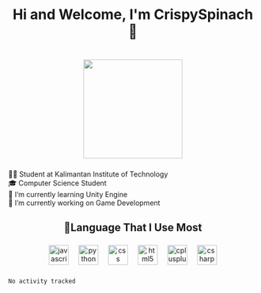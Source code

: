 <h1 align="center">Hi and Welcome, I'm CrispySpinach👋</h1>

###

<br clear="both">

<div align="center">
  <img height="200" src="https://media1.tenor.com/m/IxFEoZ_X8FYAAAAd/silent-witch-happy.gif"  />
</div>

###

<p align="left">👨‍🎓 Student at Kalimantan Institute of Technology<br>🎓  Computer Science Student<br>🌱 I’m currently learning Unity Engine<br>🔭 I’m currently working on Game Development</p>

###

<h2 align="center">🚀Language That I Use Most</h2>

###

<div align="center">
  <img src="https://cdn.jsdelivr.net/gh/devicons/devicon/icons/javascript/javascript-plain.svg" height="40" alt="javascript logo"  />
  <img width="12" />
  <img src="https://cdn.jsdelivr.net/gh/devicons/devicon/icons/python/python-original.svg" height="40" alt="python logo"  />
  <img width="12" />
  <img src="https://cdn.jsdelivr.net/gh/devicons/devicon/icons/css3/css3-plain.svg" height="40" alt="css logo"  />
  <img width="12" />
  <img src="https://cdn.jsdelivr.net/gh/devicons/devicon/icons/html5/html5-plain.svg" height="40" alt="html5 logo"  />
  <img width="12" />
  <img src="https://cdn.jsdelivr.net/gh/devicons/devicon/icons/cplusplus/cplusplus-plain.svg" height="40" alt="cplusplus logo"  />
  <img width="12" />
  <img src="https://cdn.jsdelivr.net/gh/devicons/devicon/icons/csharp/csharp-plain.svg" height="40" alt="csharp logo"  />
</div>

###

<!--START_SECTION:waka-->

```txt
No activity tracked
```

<!--END_SECTION:waka-->

###
